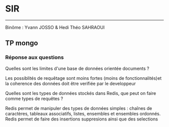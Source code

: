# SIR
------------------
Binôme : Yvann JOSSO & Hedi Théo SAHRAOUI

## TP mongo

### Réponse aux questions

Quelles sont les limites d'une base de données orientée documents ?
  
Les possiblités de requêtage sont moins fortes (moins de fonctionnalités)et la coherence des données doit être verifiée par le developpeur


Quelles sont les types de données stockés dans Redis, que peut on faire comme types de requêtes ?

Redis permet de manipuler des types de données simples : chaînes de caractères, tableaux associatifs, listes, ensembles et ensembles ordonnés. Redis permet de faire des insertions suppresions ainsi que des selections

